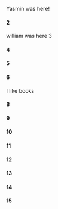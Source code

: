Yasmin was here!
#### 2
william was here 3
#### 4
#### 5
#### 6
I like books 
#### 8
#### 9
#### 10
#### 11
#### 12
#### 13
#### 14
#### 15
